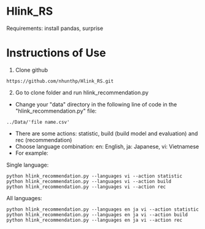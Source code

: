 # Hlink_RS
Requirements:
install pandas, surprise

# Instructions of Use
1. Clone github
```
https://github.com/nhunthp/Hlink_RS.git

```
2. Go to clone folder and run hlink_recommendation.py
- Change your "data" directory in the following line of code in the "hlink_recommendation.py" file:
```
../Data/'file name.csv'
```
- There are some actions: statistic, build (build model and evaluation) and rec (recommendation)
- Choose language combination: en: English, ja: Japanese, vi: Vietnamese
- For example:

Single language: 
```
python hlink_recommendation.py --languages vi --action statistic 
python hlink_recommendation.py --languages vi --action build
python hlink_recommendation.py --languages vi --action rec  
```
All languages:
```
python hlink_recommendation.py --languages en ja vi --action statistic 
python hlink_recommendation.py --languages en ja vi --action build
python hlink_recommendation.py --languages en ja vi --action rec 
```


